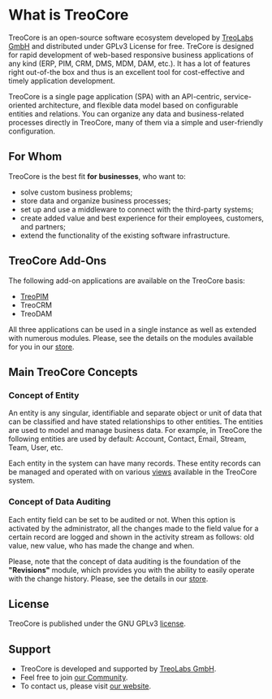 # What is TreoCore

TreoCore is an open-source software ecosystem developed by [TreoLabs GmbH](https://treolabs.com/) and distributed under GPLv3 License for free. TreCore is designed for rapid development of web-based responsive business applications of any kind (ERP, PIM, CRM, DMS, MDM, DAM, etc.). It has a lot of features right out-of-the box and thus is an excellent tool for cost-effective and timely application development.

TreoCore is a single page application (SPA) with an API-centric, service-oriented architecture, and flexible data model based on configurable entities and relations. You can organize any data and business-related processes directly in TreoCore, many of them via a simple and user-friendly configuration.

## For Whom

TreoCore is the best fit **for businesses**, who want to:

- solve custom business problems;
- store data and organize business processes;
- set up and use a middleware to connect with the third-party systems;
- create added value and best experience for their employees, customers, and partners;
- extend the functionality of the existing software infrastructure.

## TreoCore Add-Ons

The following add-on applications are available on the TreoCore basis:

- [TreoPIM](./what-is-treopim.md)
- TreoCRM
- TreoDAM

All three applications can be used in a single instance as well as extended with numerous modules. Please, see the details on the modules available for you in our [store](https://treopim.com/store).

## Main TreoCore Concepts

### Concept of Entity

An entity is any singular, identifiable and separate object or unit of data that can be classified and have stated relationships to other entities. The entities are used to model and manage business data. For example, in TreoCore the following entities are used by default: Account, Contact, Email, Stream, Team, User, etc. 

Each entity in the system can have many records. These entity records can be managed and operated with on various [views](./views-and-panels-core.md) available in the TreoCore system.

### Concept of Data Auditing

Each entity field can be set to be audited or not. When this option is activated by the administrator, all the changes made to the field value for a certain record are logged and shown in the activity stream as follows: old value, new value, who has made the change and when. 

Please, note that the concept of data auditing is the foundation of the **"Revisions"** module, which provides you with the ability to easily operate with the change history. Please, see the details in our [store](https://treopim.com/store/revisions).

## License

TreoCore is published under the GNU GPLv3 [license](https://github.com/treolabs/treocore/blob/master/LICENSE.txt).

## Support

- TreoCore is developed and supported by [TreoLabs GmbH](https://treolabs.com/).
- Feel free to join [our Community](https://community.treolabs.com/).
- To contact us, please visit [our website](https://treolabs.com/contact).
